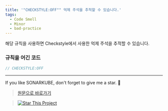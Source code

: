 ```yaml
---
title: '"CHECKSTYLE:OFF"" 억제 주석을 추적할 수 있습니다.'
tags:
  - Code Smell
  - Minor
  - bad-practice
---
```


해당 규칙을 사용하면 Checkstyle에서 사용한 억제 주석을 추적할 수 있습니다.

### 규칙을 어긴 코드

```java
// CHECKSTYLE:OFF
```

---

If you like SONARKUBE, don't forget to give me a star. :star2:

> [원문으로 바로가기](https://rules.sonarsource.com/java/tag/bad-practice/RSPEC-1315)

> [![Star This Project](https://img.shields.io/github/stars/kantabile/sonarkube.svg?label=Stars&style=social)](https://github.com/kantabile/sonarkube)
